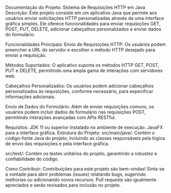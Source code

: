 Documentação do Projeto: Sistema de Requisições HTTP em Java
Descrição:
Este projeto consiste em um aplicativo Java que permite aos usuários enviar solicitações HTTP personalizadas através de uma interface gráfica simples. Ele oferece funcionalidades para enviar requisições GET, POST, PUT, DELETE, adicionar cabeçalhos personalizados e enviar dados do formulário.

Funcionalidades Principais:
Envio de Requisições HTTP: Os usuários podem preencher a URL do servidor e escolher o método HTTP desejado para enviar a requisição.

Métodos Suportados: O aplicativo suporta os métodos HTTP GET, POST, PUT e DELETE, permitindo uma ampla gama de interações com servidores web.

Cabeçalhos Personalizados: Os usuários podem adicionar cabeçalhos personalizados às requisições, conforme necessário, para especificar informações adicionais.

Envio de Dados do Formulário: Além de enviar requisições comuns, os usuários podem incluir dados de formulário nas requisições POST, permitindo interações avançadas com APIs RESTful.

Requisitos:
JDK 11 ou superior instalado no ambiente de execução.
JavaFX para a interface gráfica.
Estrutura do Projeto:
src/main/java/: Contém o código-fonte Java do projeto, incluindo as classes responsáveis pela lógica de envio das requisições e pela interface gráfica.

src/test/: Contém os testes unitários do projeto, garantindo a robustez e confiabilidade do código.

Como Contribuir:
Contribuições para este projeto são bem-vindas! Sinta-se à vontade para abrir problemas (issues) relatando bugs, sugerindo melhorias ou adicionando novos recursos. Pull requests são igualmente apreciados e serão revisados para inclusão no projeto.
